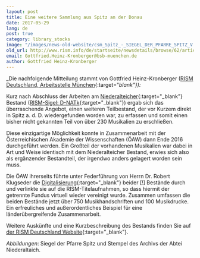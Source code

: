 ```yaml
---
layout: post
title: Eine weitere Sammlung aus Spitz an der Donau
date: 2017-05-29
lang: de
post: true
category: library_stocks
image: "/images/news-old-website/csm_Spitz_-_SIEGEL_DER_PFARRE_SPITZ_V.O.M.B_B01_gross_28fbdb2060.jpg"
old_url: http://www.rism.info/de/startseite/newsdetails/browse/62/article/64/another-exciting-collection-from-spitz-an-der-donau.html
email: Gottfried.Heinz-Kronberger@bsb-muenchen.de
author: Gottfried Heinz-Kronberger
---
```



_Die nachfolgende Mitteilung stammt von Gottfried Heinz-Kronberger ([RISM Deutschland, Arbeitsstelle München](http://de.rism.info/de/home.html){:target="_blank"}):_



Kurz nach Abschluss der Arbeiten am [Niederalteicher](/rediscovered/2016/06/20/an-exciting-collection.html){:target="_blank"} Bestand ([RISM-Sigel: D-NATk](https://opac.rism.info/search?View=rism&siglum=D-NATk){:target="_blank"}) ergab sich das überraschende Angebot, einen weiteren Teilbestand, der vor Kurzem direkt in Spitz a. d. D. wiedergefunden worden war, zu erfassen und somit einen bisher nicht gekannten Teil von über 230 Musikalien zu erschließen.

Diese einzigartige Möglichkeit konnte in Zusammenarbeit mit der Österreichischen Akademie der Wissenschaften (ÖAW) dann Ende 2016 durchgeführt werden. Ein Großteil der vorhandenen Musikalien war dabei in Art und Weise identisch mit dem Niederalteicher Bestand, erwies sich also als ergänzender Bestandteil, der irgendwo anders gelagert worden sein muss.

Die ÖAW ihrerseits führte unter Federführung von Herrn Dr. Robert Klugseder die [Digitalisierung](http://www.digital-musicology.at/de-at/spitz.html){:target="_blank"} beider [!] Bestände durch und verlinkte sie auf die RISM-Titelaufnahmen, so dass hiermit der getrennte Fundus virtuell wieder vereinigt wurde. Zusammen umfassen die beiden Bestände jetzt über 750 Musikhandschriften und 100 Musikdrucke. Ein erfreuliches und außerordentliches Beispiel für eine länderübergreifende Zusammenarbeit.



Weitere Auskünfte und eine Kurzbeschreibung des Bestands finden Sie auf [der RISM Deutschland Website](http://de.rism.info/de/liste-aller-fundorte/niederalteich-benediktinerabtei-st-mauritius.html){:target="_blank"}.

_Abbildungen_: Siegel der Pfarre Spitz und Stempel des Archivs der Abtei Niederaltaich.





<script type="text/javascript">var switchTo5x=true;</script><script type="text/javascript" src="http://w.sharethis.com/button/buttons.js"></script><script type="text/javascript">stLight.options({publisher: "9b601438-1ce1-49d8-bfd7-9cff5df54c17", doNotHash: false, doNotCopy: false, hashAddressBar: false});</script>